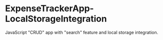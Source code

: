 # ExpenseTrackerApp-LocalStorageIntegration
JavaScript "CRUD" app with "search" feature and local storage integration.
